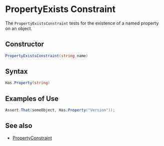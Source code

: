 # PropertyExists Constraint

The `PropertyExistsConstraint` tests for the existence of a named property on an object.

## Constructor

```csharp
PropertyExistsConstraint(string name)
```

## Syntax

```csharp
Has.Property(string)
```

## Examples of Use

```csharp
Assert.That(someObject, Has.Property("Version"));
```

## See also

* [PropertyConstraint](PropertyConstraint.md)
